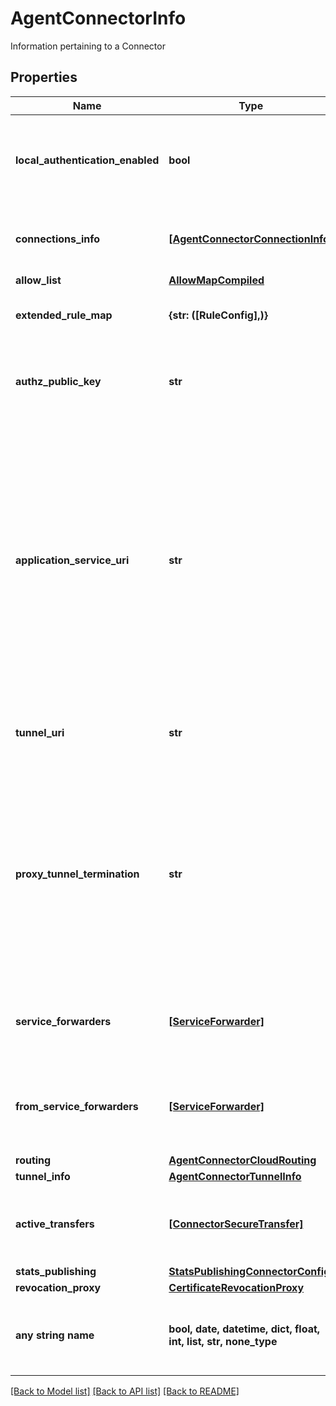 # AgentConnectorInfo

Information pertaining to a Connector

## Properties
Name | Type | Description | Notes
------------ | ------------- | ------------- | -------------
**local_authentication_enabled** | **bool** | Determines whether or not the agent will expose an endpoint for local authentication | [optional] 
**connections_info** | [**[AgentConnectorConnectionInfo]**](AgentConnectorConnectionInfo.md) | The list of connections associated with this agent | [optional] 
**allow_list** | [**AllowMapCompiled**](AllowMapCompiled.md) |  | [optional] 
**extended_rule_map** | **{str: ([RuleConfig],)}** | A map of hostname lookup to RuleConfig  | [optional] 
**authz_public_key** | **str** | The PEM encoded public key used for validating bearer tokens | [optional] 
**application_service_uri** | **str** | The URI this connector will establish as the destination URI for service forwarder requests. An agent would request a certificate for the hostname provided as part of the URI for other connectors to establish a TLS connection to this connector.  | [optional] 
**tunnel_uri** | **str** | The URI this connector uses to establish its tunnels. | [optional] 
**proxy_tunnel_termination** | **str** | How a proxy tunnel is terminated.   - tcp: terminate the tunnel at a TCP socket   - inproc: terminate the tunnel at an inprocess socket Note: if not specified, the connector will choose, likely based on its version.  | [optional] 
**service_forwarders** | [**[ServiceForwarder]**](ServiceForwarder.md) | The list of service forwarders associated with this connector. | [optional] 
**from_service_forwarders** | [**[ServiceForwarder]**](ServiceForwarder.md) | The list of service forwarders that are forwarded to this connector. | [optional] 
**routing** | [**AgentConnectorCloudRouting**](AgentConnectorCloudRouting.md) |  | [optional] 
**tunnel_info** | [**AgentConnectorTunnelInfo**](AgentConnectorTunnelInfo.md) |  | [optional] 
**active_transfers** | [**[ConnectorSecureTransfer]**](ConnectorSecureTransfer.md) | secure transfers that are in progress for the connector. | [optional] 
**stats_publishing** | [**StatsPublishingConnectorConfig**](StatsPublishingConnectorConfig.md) |  | [optional] 
**revocation_proxy** | [**CertificateRevocationProxy**](CertificateRevocationProxy.md) |  | [optional] 
**any string name** | **bool, date, datetime, dict, float, int, list, str, none_type** | any string name can be used but the value must be the correct type | [optional]

[[Back to Model list]](../README.md#documentation-for-models) [[Back to API list]](../README.md#documentation-for-api-endpoints) [[Back to README]](../README.md)


